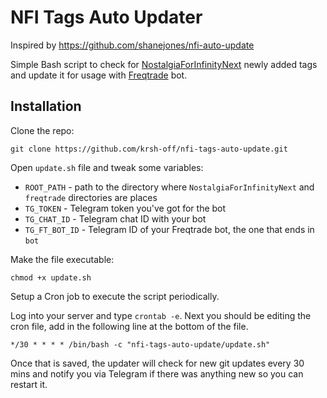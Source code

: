 # NFI Tags Auto Updater

Inspired by https://github.com/shanejones/nfi-auto-update

Simple Bash script to check for [NostalgiaForInfinityNext](https://github.com/iterativv/NostalgiaForInfinity) newly added tags and update it for usage with [Freqtrade](https://github.com/freqtrade/freqtrade) bot.

## Installation

Clone the repo:
```
git clone https://github.com/krsh-off/nfi-tags-auto-update.git
```

Open `update.sh` file and tweak some variables:
- `ROOT_PATH` - path to the directory where `NostalgiaForInfinityNext` and `freqtrade` directories are places
- `TG_TOKEN` - Telegram token you've got for the bot
- `TG_CHAT_ID` - Telegram chat ID with your bot
- `TG_FT_BOT_ID` - Telegram ID of your Freqtrade bot, the one that ends in `bot`

Make the file executable:
```
chmod +x update.sh
```

Setup a Cron job to execute the script periodically.

Log into your server and type `crontab -e`. Next you should be editing the cron file, add in the following line at the bottom of the file.

```
*/30 * * * * /bin/bash -c "nfi-tags-auto-update/update.sh"
```

Once that is saved, the updater will check for new git updates every 30 mins and notify you via Telegram if there was anything new so you can restart it.
